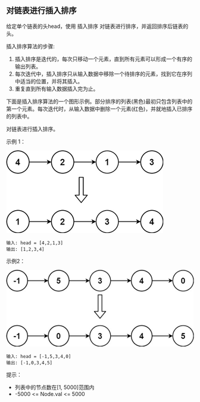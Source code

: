 ## 对链表进行插入排序

给定单个链表的头head，使用 插入排序 对链表进行排序，并返回排序后链表的头。

插入排序算法的步骤:

1. 插入排序是迭代的，每次只移动一个元素，直到所有元素可以形成一个有序的输出列表。
2. 每次迭代中，插入排序只从输入数据中移除一个待排序的元素，找到它在序列中适当的位置，并将其插入。
3. 重复直到所有输入数据插入完为止。

下面是插入排序算法的一个图形示例。部分排序的列表(黑色)最初只包含列表中的第一个元素。每次迭代时，从输入数据中删除一个元素(红色)，并就地插入已排序的列表中。

对链表进行插入排序。


示例 1：

![img.png](../images/147.insertion-sort-list.png)
```
输入: head = [4,2,1,3]
输出: [1,2,3,4]
```

示例2：

![img.png](../images/147.insertion-sort-list_1.png)
```
输入: head = [-1,5,3,4,0]
输出: [-1,0,3,4,5]
```

提示：

* 列表中的节点数在[1, 5000]范围内
* -5000 <= Node.val <= 5000